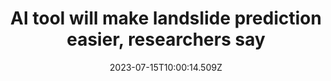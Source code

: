 ---
external: true
url: https://www.washingtonpost.com/science/2023/07/15/ai-landslide-disaster-prediction/
title: AI tool will make landslide prediction easier, researchers say
description: New artificial intelligence lets researchers learn more about which variables are more likely to tip an area from firm ground to landslide, a report says.
date: 2023-07-15T10:00:14.509Z
icon: https://www.google.com/s2/favicons?domain=washingtonpost.com&sz=32
source: The Washington Post
---